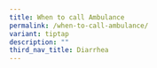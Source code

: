 ```yaml
---
title: When to call Ambulance
permalink: /when-to-call-ambulance/
variant: tiptap
description: ""
third_nav_title: Diarrhea
---
```

